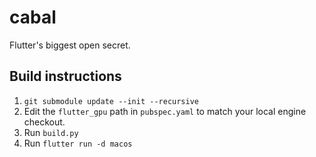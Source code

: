 # cabal

Flutter's biggest open secret.

## Build instructions

1. `git submodule update --init --recursive`
2. Edit the `flutter_gpu` path in `pubspec.yaml` to match your local engine checkout.
3. Run `build.py`
4. Run `flutter run -d macos`
